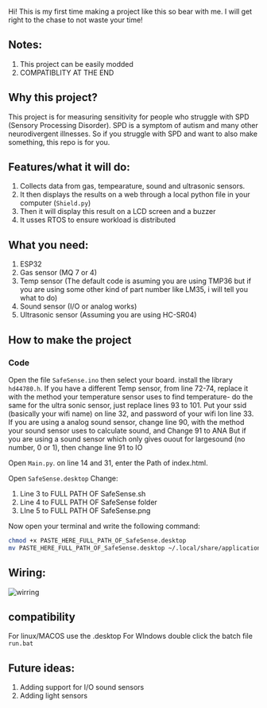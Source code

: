 Hi! This is my first time making a project like this so bear with me. I will get right to the chase to not waste your time! 

## Notes:

1. This project can be easily modded
2. COMPATIBLITY AT THE END

## Why this project?

This project is for measuring sensitivity for people who struggle with SPD (Sensory Processing Disorder). SPD is a symptom of autism and many other neurodivergent illnesses. So if you struggle with SPD and want to also make something, this repo is for you.

## Features/what it will do:
1. Collects data from gas, tempearature, sound and ultrasonic sensors.
2. It then displays the results on a web through a local python file in your computer (`Shield.py`)
3. Then it will display this result on a LCD screen and a buzzer
4. It usses RTOS to ensure workload is distributed

## What you need:

1.  ESP32
2. Gas sensor (MQ 7 or 4)
3. Temp sensor (The default code is asuming you are using TMP36 but if you are using some other kind of part number like LM35, i will tell you what to do)
4. Sound sensor (I/O or analog works)
5. Ultrasonic sensor (Assuming you are using HC-SR04)


## How to make the project

### Code
Open the file `SafeSense.ino` then select your board. install the library `hd44780.h`. If you have a different Temp sensor, from line 72-74, replace it with the method your temperature sensor uses to find temperature- do the same for the ultra sonic sensor, just replace lines 93 to 101. Put your ssid (basically your wifi name) on line 32, and password of your wifi lon line 33. 
If you are using a analog sound sensor, change line 90, with the method your sound sensor uses to calculate sound, and Change 91 to ANA
But if you are using a sound sensor which only gives ouout for largesound (no number, 0 or 1), then change line 91 to IO


Open `Main.py`. on line 14 and 31, enter the Path of index.html.

Open `SafeSense.desktop` Change:
1. Line 3 to FULL PATH OF SafeSense.sh
2. Line 4 to FULL PATH OF SafeSense folder
3. LIne 5 to FULL PATH OF SafeSense.png

Now open your terminal and write the following command:

```bash
chmod +x PASTE_HERE_FULL_PATH_OF_SafeSense.desktop
mv PASTE_HERE_FULL_PATH_OF_SafeSense.desktop ~/.local/share/applications/
```

## Wiring:

![wirring](Pastedimage.png)

## compatibility

For linux/MACOS use the .desktop
For WIndows double click the batch file `run.bat`

## Future ideas:
1. Adding support for I/O sound sensors
2. Adding light sensors


